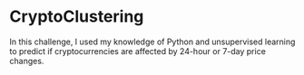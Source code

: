 # CryptoClustering
In this challenge, I used my knowledge of Python and unsupervised learning to predict if cryptocurrencies are affected by 24-hour or 7-day price changes.

